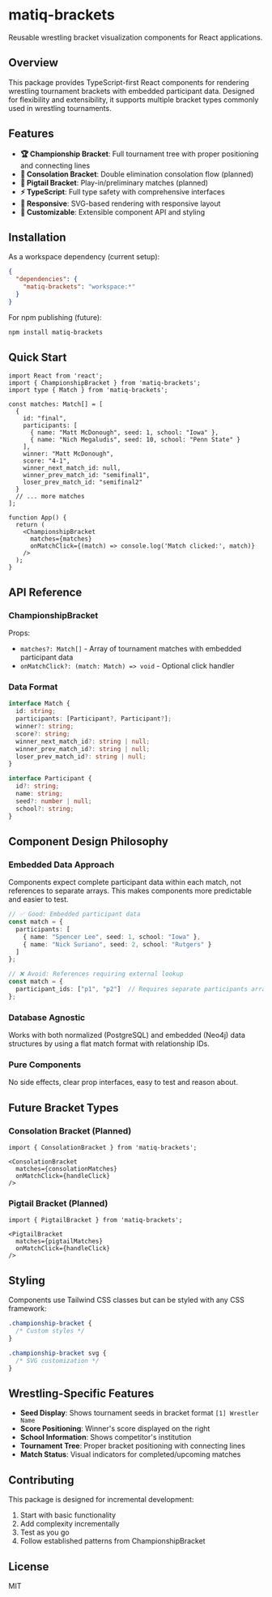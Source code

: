 # matiq-brackets

Reusable wrestling bracket visualization components for React applications.

## Overview

This package provides TypeScript-first React components for rendering wrestling tournament brackets with embedded participant data. Designed for flexibility and extensibility, it supports multiple bracket types commonly used in wrestling tournaments.

## Features

- **🏆 Championship Bracket**: Full tournament tree with proper positioning and connecting lines
- **🔄 Consolation Bracket**: Double elimination consolation flow (planned)
- **🎯 Pigtail Bracket**: Play-in/preliminary matches (planned)
- **⚡ TypeScript**: Full type safety with comprehensive interfaces
- **🎨 Responsive**: SVG-based rendering with responsive layout
- **🔧 Customizable**: Extensible component API and styling

## Installation

As a workspace dependency (current setup):
```json
{
  "dependencies": {
    "matiq-brackets": "workspace:*"
  }
}
```

For npm publishing (future):
```bash
npm install matiq-brackets
```

## Quick Start

```tsx
import React from 'react';
import { ChampionshipBracket } from 'matiq-brackets';
import type { Match } from 'matiq-brackets';

const matches: Match[] = [
  {
    id: "final",
    participants: [
      { name: "Matt McDonough", seed: 1, school: "Iowa" },
      { name: "Nich Megaludis", seed: 10, school: "Penn State" }
    ],
    winner: "Matt McDonough",
    score: "4-1",
    winner_next_match_id: null,
    winner_prev_match_id: "semifinal1",
    loser_prev_match_id: "semifinal2"
  }
  // ... more matches
];

function App() {
  return (
    <ChampionshipBracket 
      matches={matches}
      onMatchClick={(match) => console.log('Match clicked:', match)}
    />
  );
}
```

## API Reference

### ChampionshipBracket

Props:
- `matches?: Match[]` - Array of tournament matches with embedded participant data
- `onMatchClick?: (match: Match) => void` - Optional click handler

### Data Format

```typescript
interface Match {
  id: string;
  participants: [Participant?, Participant?];
  winner?: string;
  score?: string;
  winner_next_match_id?: string | null;
  winner_prev_match_id?: string | null;
  loser_prev_match_id?: string | null;
}

interface Participant {
  id?: string;
  name: string;
  seed?: number | null;
  school?: string;
}
```

## Component Design Philosophy

### Embedded Data Approach
Components expect complete participant data within each match, not references to separate arrays. This makes components more predictable and easier to test.

```typescript
// ✅ Good: Embedded participant data
const match = {
  participants: [
    { name: "Spencer Lee", seed: 1, school: "Iowa" },
    { name: "Nick Suriano", seed: 2, school: "Rutgers" }
  ]
};

// ❌ Avoid: References requiring external lookup
const match = {
  participant_ids: ["p1", "p2"]  // Requires separate participants array
};
```

### Database Agnostic
Works with both normalized (PostgreSQL) and embedded (Neo4j) data structures by using a flat match format with relationship IDs.

### Pure Components
No side effects, clear prop interfaces, easy to test and reason about.

## Future Bracket Types

### Consolation Bracket (Planned)
```tsx
import { ConsolationBracket } from 'matiq-brackets';

<ConsolationBracket 
  matches={consolationMatches}
  onMatchClick={handleClick}
/>
```

### Pigtail Bracket (Planned)
```tsx
import { PigtailBracket } from 'matiq-brackets';

<PigtailBracket 
  matches={pigtailMatches}
  onMatchClick={handleClick}
/>
```

## Styling

Components use Tailwind CSS classes but can be styled with any CSS framework:

```css
.championship-bracket {
  /* Custom styles */
}

.championship-bracket svg {
  /* SVG customization */
}
```

## Wrestling-Specific Features

- **Seed Display**: Shows tournament seeds in bracket format `[1] Wrestler Name`
- **Score Positioning**: Winner's score displayed on the right
- **School Information**: Shows competitor's institution
- **Tournament Tree**: Proper bracket positioning with connecting lines
- **Match Status**: Visual indicators for completed/upcoming matches

## Contributing

This package is designed for incremental development:

1. Start with basic functionality
2. Add complexity incrementally  
3. Test as you go
4. Follow established patterns from ChampionshipBracket

## License

MIT